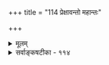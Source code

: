 +++
title = "114 प्रेक्षावन्तो महान्तः"

+++
<details><summary>मूलम्</summary>

प्रेक्षावन्तो महान्तः परिजगृहुरिमं सार्थमङ्गैरनन्तं नेत्थं बाह्यागमानां प्रसृतिरनुपधेस्तद्गृहीतेरभावात् ।  
दृश्यन्ते गत्यभावो नियतिषु लघिमा वञ्चनं तर्कमोहो वृत्तिस्वास्थ्यादि चैषामुपधिरधिगमे वैपरीत्यं तु वेदे ॥ ११४ ॥
</details>

<details><summary>सर्वाङ्कषटीका - ११४</summary>

वेदानामितरागमानां च तारतम्यं प्रतिपादयति - प्रेक्षावन्त इत्यादि । **प्रेक्षावन्तः** = विवेचनकुशलाः **महान्तः** =महाजनाः अनन्तम् इमं वेदम् **अङ्गैस्सार्धम्** = षडङ्गैस्सार्धम् **परिजगृहुः** = स्वीकृतवन्तः । 'सार्थम्' इति पाठे तु अर्थसहितं मूलम्; इति तात्पर्यात् मूलस्यापि प्रत्येकं स्थानमस्तीति सूच्यते । तर्हि बाह्यागमानां स्थानमस्मिन् देशे कथमभूदित्यत्र - अनुपधेः उपाधिरहितायाः **परिगृहीतेः** = स्वीकारस्य **अभावात्** = अदर्शनात् 



338. 

669 

दृश्यन्ते गत्यभावो नियतिषु लघिमा वञ्चनं तर्कमोहो 

वृत्तिस्वास्थ्यादि चैषामुपधिरधिगमे; वैपरीत्यं तु वेदे ॥114॥ 

[इतरागमानामनुपादेयत्वम् ] 

नित्यैरस्पृष्टदोषैर्भवति च निगमैः पौरुषेयेषु बाधः 

पाषण्डत्वप्रथैषां जगति न च मृना पक्षपातप्रहाणे । 

अन्योन्यं चैषु बाधः प्रसजति कृतकेष्वाप्तिमोहादिसाम्यात् 

संवादोंऽशेषु तुल्यः; परमिह कुहनासिद्धयेऽन्यप्रवेशः ॥115॥ 



पटर 

**बाह्यागमानाम्** =वेदबाह्यानामागमानाम् **इत्थम्** = वेदवत् **प्रसृतिः** = **प्रसरणम्** = व्याप्तिः न अस्ति । अद्यापि हि वेदस्येयत्तायाः पारं गन्तुं न प्रभवन्ति महामेधाविनोऽपि । 'अनुपधेः गृहीतेरभावादित्येतद्विशदयति, इतरागमपरिग्रहोपाधिप्रदर्शनेन दृश्यन्त इत्यादि । **गत्यभावः** = वेदेष्वनधिकारे ज्ञाते गत्यन्तराभावः इतरागमा- श्रयणे उपाधिः । एवम् - **नियतिषु** = इतरागमोक्तेषु नियमादिषु **लघिमा** = लाघवम्, सुकरत्वम्, **वञ्चनम्** = आमिषदर्शनादिभिः वञ्चनम्, **तर्कमोहः** = तर्कव्यामोहः वृत्तिस्वास्थ्यादि **च** = अशनवसनसौलभ्यम् इत्यादि च एषाम् **अधिगमे** = बाह्यागमपरिग्रहे **उपधिः** = उपाधिः दृश्यन्ते । उपधिरित्येकवचनं प्रत्येकान्वय- तात्पर्येण । वेदे तु वैपरीत्यम् दृश्यते । अयमंशो न्यायकुसुमाञ्जलौ (2 स्तबक) विस्तरेणावर्णि । अतो वेदानां महत्त्वं न वर्णयितुं शक्यम् । एवमशक्त्याऽवरोहणं क्षयः ब्राह्मणानामपि समानम् ॥ ११४ ॥
</details>
